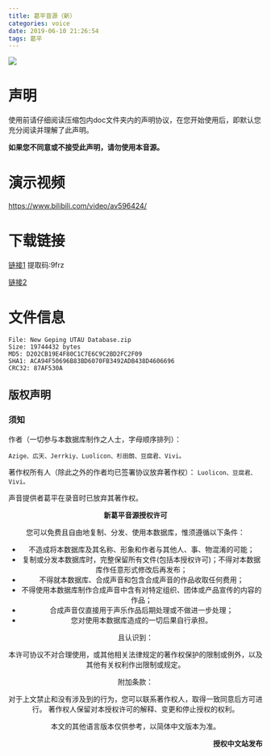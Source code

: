 ```yaml
---
title: 葛平音源（新）
categories: voice
date: 2019-06-10 21:26:54
tags: 葛平
---
```


![](/images/geping.png)

# 声明

使用前请仔细阅读压缩包内doc文件夹内的声明协议，在您开始使用后，即默认您充分阅读并理解了此声明。

**如果您不同意或不接受此声明，请勿使用本音源。**

# 演示视频
https://www.bilibili.com/video/av596424/

# 下载链接

[链接1](https://pan.baidu.com/s/1cKcWxS) 提取码:9frz

[链接2](https://tools.bemanicn.com/ngp.zip) 


# 文件信息

```
File: New Geping UTAU Database.zip
Size: 19744432 bytes
MD5: D202CB19E4F80C1C7E6C9C2BD2FC2F09
SHA1: ACA94F50696B83BD6070FB3492ADB438D4606696
CRC32: 87AF530A
```

版权声明
------

### 须知
作者（一切参与本数据库制作之人士，字母顺序排列）：

`Azige、広天、Jerrkiy、Luolicon、杉田朗、豆腐君、Vivi。`

著作权所有人（除此之外的作者均已签署协议放弃著作权）：
`Luolicon、豆腐君、Vivi。`

声音提供者葛平在录音时已放弃其著作权。

<center>

<p align="center" font="bold"><b>新葛平音源授权许可</b></p>

您可以免费且自由地复制、分发、使用本数据库，惟须遵循以下条件：

- 不造成将本数据库及其名称、形象和作者与其他人、事、物混淆的可能；
- 复制或分发本数据库时，完整保留所有文件(包括本授权许可)；不得对本数据库作任意形式修改后再发布；
- 不得就本数据库、合成声音和包含合成声音的作品收取任何费用；
- 不得使用本数据库制作合成声音中含有对特定组织、团体或产品宣传的内容的作品；
- 合成声音仅直接用于声乐作品后期处理或不做进一步处理；
- 您对使用本数据库造成的一切后果自行承担。


且认识到：

本许可协议不对合理使用，或其他相关法律规定的著作权保护的限制或例外，以及其他有关权利作出限制或规定。

附加条款：

对于上文禁止和没有涉及到的行为，您可以联系著作权人，取得一致同意后方可进行。
著作权人保留对本授权许可的解释、变更和停止授权的权利。

本文的其他语言版本仅供参考，以简体中文版本为准。
</center>

<p align="right" font="bold"><b>授权中文站发布</b></p>